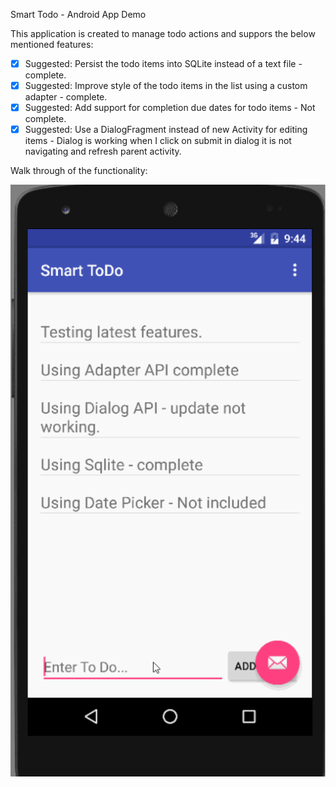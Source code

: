 Smart Todo - Android App Demo

This application is created to manage todo actions and suppors the below mentioned features:

 * [x] Suggested: Persist the todo items into SQLite instead of a text file - complete.
 * [x] Suggested: Improve style of the todo items in the list using a custom adapter - complete.
 * [x] Suggested: Add support for completion due dates for todo items - Not complete.
 * [x] Suggested: Use a DialogFragment instead of new Activity for editing items - Dialog is working when I click on submit in dialog it is not navigating and refresh parent activity.
	
Walk through of the functionality:

![Video Walkthrough](SmartTodo_v1.gif)